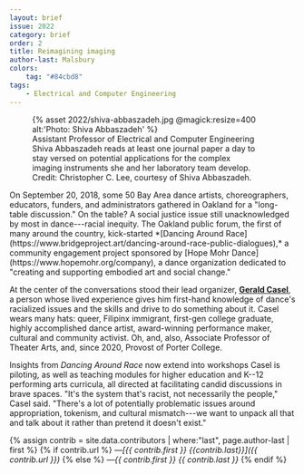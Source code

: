 ```yaml
---
layout: brief
issue: 2022
category: brief
order: 2
title: Reimagining imaging
author-last: Malsbury
colors:
    tag: "#84cbd8"
tags:
    - Electrical and Computer Engineering
---
```

<figure style="width:400px">
  {% asset 2022/shiva-abbaszadeh.jpg @magick:resize=400 alt:'Photo: Shiva Abbaszadeh' %}<figcaption markdown="span">Assistant Professor of Electrical and Computer Engineering Shiva
Abbaszadeh reads at least one journal paper a day to stay versed on
potential applications for the complex imaging instruments she and her
laboratory team develop. Credit: Christopher C. Lee, courtesy of Shiva
Abbaszadeh.</figcaption>
</figure>
On September 20, 2018, some 50 Bay Area dance artists, choreographers, educators, funders, and administrators gathered in Oakland for a "long-table discussion." On the table? A social justice issue still unacknowledged by most in dance---racial inequity. The Oakland public forum, the first of many around the country, kick-started *[Dancing Around Race](https://www.bridgeproject.art/dancing-around-race-public-dialogues),* a community engagement project sponsored by [Hope Mohr Dance](https://www.hopemohr.org/company), a dance organization dedicated to "creating and supporting embodied art and social change."

At the center of the conversations stood their lead organizer, [**Gerald Casel**](https://theater.ucsc.edu/faculty/gerald-casel), a person whose lived experience gives him first-hand knowledge of dance's racialized issues and the skills and drive to do something about it. Casel wears many hats: queer, Filipinx immigrant, first-gen college graduate, highly accomplished dance artist, award-winning performance maker, cultural and community activist. Oh, and, also, Associate Professor of Theater Arts, and, since 2020, Provost of Porter College.

Insights from *Dancing Around Race* now extend into workshops Casel is piloting, as well as teaching modules for higher education and K--12 performing arts curricula, all directed at facilitating candid discussions in brave spaces. "It's the system that's racist, not necessarily the people," Casel said. "There's a lot of potentially problematic issues around appropriation, tokenism, and cultural mismatch---we want to unpack all that and talk about it rather than pretend it doesn't exist."

{% assign contrib = site.data.contributors | where:"last", page.author-last | first %}
{% if contrib.url %}
*&mdash;[{{ contrib.first }} {{contrib.last}}]({{ contrib.url }})*
{% else %}
*&mdash;{{ contrib.first }} {{ contrib.last }}*
{% endif %}
